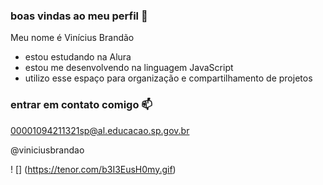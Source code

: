 ### boas vindas ao meu perfil 💙

Meu nome é Vinícius Brandão

- estou estudando na Alura
- estou me desenvolvendo na linguagem JavaScript
- utilizo esse espaço para organização e compartilhamento de projetos

### entrar em contato comigo 📫

00001094211321sp@al.educacao.sp.gov.br

@viniciusbrandao


! [] (https://tenor.com/b3I3EusH0my.gif)
